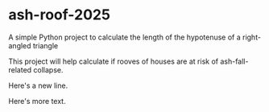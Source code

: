 # ash-roof-2025
A simple Python project to calculate the length of the hypotenuse of a right-angled triangle

This project will help calculate if rooves of houses are at risk of ash-fall-related collapse.

Here's a new line.

Here's more text.